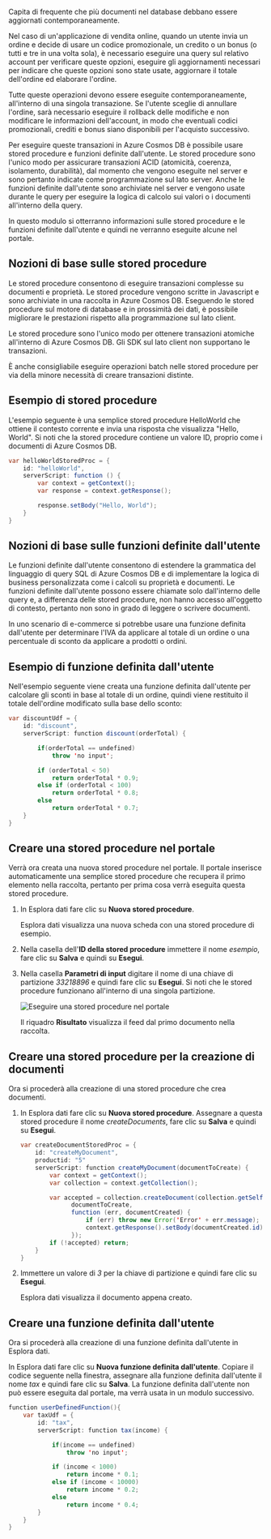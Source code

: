 Capita di frequente che più documenti nel database debbano essere aggiornati contemporaneamente. 

Nel caso di un'applicazione di vendita online, quando un utente invia un ordine e decide di usare un codice promozionale, un credito o un bonus (o tutti e tre in una volta sola), è necessario eseguire una query sul relativo account per verificare queste opzioni, eseguire gli aggiornamenti necessari per indicare che queste opzioni sono state usate, aggiornare il totale dell'ordine ed elaborare l'ordine.

Tutte queste operazioni devono essere eseguite contemporaneamente, all'interno di una singola transazione. Se l'utente sceglie di annullare l'ordine, sarà necessario eseguire il rollback delle modifiche e non modificare le informazioni dell'account, in modo che eventuali codici promozionali, crediti e bonus siano disponibili per l'acquisto successivo.

Per eseguire queste transazioni in Azure Cosmos DB è possibile usare stored procedure e funzioni definite dall'utente. Le stored procedure sono l'unico modo per assicurare transazioni ACID (atomicità, coerenza, isolamento, durabilità), dal momento che vengono eseguite nel server e sono pertanto indicate come programmazione sul lato server. Anche le funzioni definite dall'utente sono archiviate nel server e vengono usate durante le query per eseguire la logica di calcolo sui valori o i documenti all'interno della query. 

In questo modulo si otterranno informazioni sulle stored procedure e le funzioni definite dall'utente e quindi ne verranno eseguite alcune nel portale.

## <a name="stored-procedure-basics"></a>Nozioni di base sulle stored procedure

Le stored procedure consentono di eseguire transazioni complesse su documenti e proprietà. Le stored procedure vengono scritte in Javascript e sono archiviate in una raccolta in Azure Cosmos DB. Eseguendo le stored procedure sul motore di database e in prossimità dei dati, è possibile migliorare le prestazioni rispetto alla programmazione sul lato client.

Le stored procedure sono l'unico modo per ottenere transazioni atomiche all'interno di Azure Cosmos DB. Gli SDK sul lato client non supportano le transazioni.

È anche consigliabile eseguire operazioni batch nelle stored procedure per via della minore necessità di creare transazioni distinte.

<!--TODO: Ideally I'd like to list some cases where a stored procedure is not the best option.-->

## <a name="stored-procedure-example"></a>Esempio di stored procedure

L'esempio seguente è una semplice stored procedure HelloWorld che ottiene il contesto corrente e invia una risposta che visualizza "Hello, World". Si noti che la stored procedure contiene un valore ID, proprio come i documenti di Azure Cosmos DB.

```java
var helloWorldStoredProc = {
    id: "helloWorld",
    serverScript: function () {
        var context = getContext();
        var response = context.getResponse();

        response.setBody("Hello, World");
    }
}
```

## <a name="user-defined-function-basics"></a>Nozioni di base sulle funzioni definite dall'utente

Le funzioni definite dall'utente consentono di estendere la grammatica del linguaggio di query SQL di Azure Cosmos DB e di implementare la logica di business personalizzata come i calcoli su proprietà e documenti. Le funzioni definite dall'utente possono essere chiamate solo dall'interno delle query e, a differenza delle stored procedure, non hanno accesso all'oggetto di contesto, pertanto non sono in grado di leggere o scrivere documenti.

In uno scenario di e-commerce si potrebbe usare una funzione definita dall'utente per determinare l'IVA da applicare al totale di un ordine o una percentuale di sconto da applicare a prodotti o ordini.

## <a name="user-defined-function-example"></a>Esempio di funzione definita dall'utente

Nell'esempio seguente viene creata una funzione definita dall'utente per calcolare gli sconti in base al totale di un ordine, quindi viene restituito il totale dell'ordine modificato sulla base dello sconto:

```java
var discountUdf = {
    id: "discount",
    serverScript: function discount(orderTotal) {

        if(orderTotal == undefined) 
            throw 'no input';

        if (orderTotal < 50) 
            return orderTotal * 0.9;
        else if (orderTotal < 100) 
            return orderTotal * 0.8;
        else
            return orderTotal * 0.7;
    }
}
```

## <a name="create-a-stored-procedure-in-the-portal"></a>Creare una stored procedure nel portale

Verrà ora creata una nuova stored procedure nel portale. Il portale inserisce automaticamente una semplice stored procedure che recupera il primo elemento nella raccolta, pertanto per prima cosa verrà eseguita questa stored procedure.

1. In Esplora dati fare clic su **Nuova stored procedure**.

    Esplora dati visualizza una nuova scheda con una stored procedure di esempio.

  <!--TODO: Insert animated .gif of creating the stored procedure.-->

2. Nella casella dell'**ID della stored procedure** immettere il nome *esempio*, fare clic su **Salva** e quindi su **Esegui**.


3. Nella casella **Parametri di input** digitare il nome di una chiave di partizione *33218896* e quindi fare clic su **Esegui**. Si noti che le stored procedure funzionano all'interno di una singola partizione.

    ![Eseguire una stored procedure nel portale](../media-draft/5-javascript-programming/stored-procedure.gif)

    Il riquadro **Risultato** visualizza il feed dal primo documento nella raccolta.

## <a name="create-a-stored-procedure-that-creates-documents"></a>Creare una stored procedure per la creazione di documenti

Ora si procederà alla creazione di una stored procedure che crea documenti.

1. In Esplora dati fare clic su **Nuova stored procedure**. Assegnare a questa stored procedure il nome *createDocuments*, fare clic su **Salva** e quindi su **Esegui**.

    ```java
    var createDocumentStoredProc = {
        id: "createMyDocument",
        productid: "5"
        serverScript: function createMyDocument(documentToCreate) {
            var context = getContext();
            var collection = context.getCollection();
    
            var accepted = collection.createDocument(collection.getSelfLink(),
                  documentToCreate,
                  function (err, documentCreated) {
                      if (err) throw new Error('Error' + err.message);
                      context.getResponse().setBody(documentCreated.id)
                  });
            if (!accepted) return;
        }
    }
    ```

<!--TODO: Need to fix code above.-->

2. Immettere un valore di *3* per la chiave di partizione e quindi fare clic su **Esegui**.

    Esplora dati visualizza il documento appena creato. 

## <a name="create-a-user-defined-function"></a>Creare una funzione definita dall'utente

Ora si procederà alla creazione di una funzione definita dall'utente in Esplora dati.

In Esplora dati fare clic su **Nuova funzione definita dall'utente**. Copiare il codice seguente nella finestra, assegnare alla funzione definita dall'utente il nome *tax* e quindi fare clic su **Salva**. La funzione definita dall'utente non può essere eseguita dal portale, ma verrà usata in un modulo successivo.

```java
function userDefinedFunction(){
    var taxUdf = {
        id: "tax",
        serverScript: function tax(income) {

            if(income == undefined) 
                throw 'no input';

            if (income < 1000) 
                return income * 0.1;
            else if (income < 10000) 
                return income * 0.2;
            else
                return income * 0.4;
        }
    }
}
```

